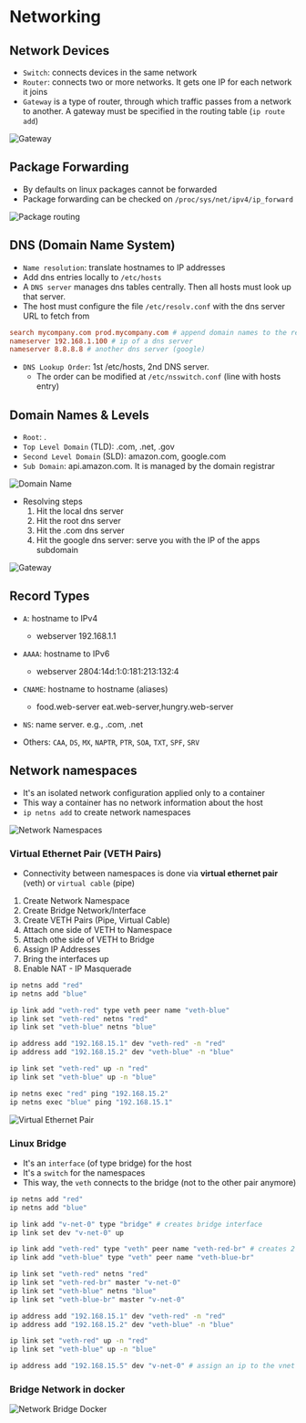 # Networking

## Network Devices

- `Switch`: connects devices in the same network
- `Router`: connects two or more networks. It gets one IP for each network it joins
- `Gateway` is a type of router, through which traffic passes from a network to another. A gateway must be specified in the routing table (`ip route add`)

![Gateway](./images/gateway.png)

## Package Forwarding

- By defaults on linux packages cannot be forwarded
- Package forwarding can be checked on `/proc/sys/net/ipv4/ip_forward`

![Package routing](./images/package-routing.png)

## DNS (Domain Name System)

- `Name resolution`: translate hostnames to IP addresses
- Add dns entries locally to `/etc/hosts`
- A `DNS server` manages dns tables centrally. Then all hosts must look up that server.
- The host must configure the file `/etc/resolv.conf` with the dns server URL to fetch from

```conf
search mycompany.com prod.mycompany.com # append domain names to the requests
nameserver 192.168.1.100 # ip of a dns server
nameserver 8.8.8.8 # another dns server (google)
```

- `DNS Lookup Order`: 1st /etc/hosts, 2nd DNS server.
  - The order can be modified at `/etc/nsswitch.conf` (line with hosts entry)

## Domain Names & Levels

- `Root`: .
- `Top Level Domain` (TLD): .com, .net, .gov
- `Second Level Domain` (SLD): amazon.com, google.com
- `Sub Domain`: api.amazon.com. It is managed by the domain registrar

![Domain Name](./images/domain-name.png)

- Resolving steps
  1. Hit the local dns server
  1. Hit the root dns server
  1. Hit the .com dns server
  1. Hit the google dns server: serve you with the IP of the apps subdomain

![Gateway](./images/dns-caching.png)

## Record Types

- `A`: hostname to IPv4
  - webserver 192.168.1.1
- `AAAA`: hostname to IPv6
  - webserver 2804:14d:1:0:181:213:132:4
- `CNAME`: hostname to hostname (aliases)
  - food.web-server eat.web-server,hungry.web-server
- `NS`: name server. e.g., .com, .net

- Others: `CAA`, `DS`, `MX`, `NAPTR`, `PTR`, `SOA`, `TXT`, `SPF`, `SRV`

## Network namespaces

- It's an isolated network configuration applied only to a container
- This way a container has no network information about the host
- `ip netns add` to create network namespaces

![Network Namespaces](./images/network-namespaces.png)

### Virtual Ethernet Pair (VETH Pairs)

- Connectivity between namespaces is done via **virtual ethernet pair** (veth) or `virtual cable` (pipe)

1. Create Network Namespace
1. Create Bridge Network/Interface
1. Create VETH Pairs (Pipe, Virtual Cable)
1. Attach one side of VETH to Namespace
1. Attach othe side of VETH to Bridge
1. Assign IP Addresses
1. Bring the interfaces up
1. Enable NAT - IP Masquerade

```sh
ip netns add "red"
ip netns add "blue"

ip link add "veth-red" type veth peer name "veth-blue"
ip link set "veth-red" netns "red"
ip link set "veth-blue" netns "blue"

ip address add "192.168.15.1" dev "veth-red" -n "red"
ip address add "192.168.15.2" dev "veth-blue" -n "blue"

ip link set "veth-red" up -n "red"
ip link set "veth-blue" up -n "blue"

ip netns exec "red" ping "192.168.15.2"
ip netns exec "blue" ping "192.168.15.1"
```

![Virtual Ethernet Pair](./images/virtual-ethernet-pair.png)

### Linux Bridge

- It's an `interface` (of type bridge) for the host
- It's a `switch` for the namespaces
- This way, the `veth` connects to the bridge (not to the other pair anymore)

```sh
ip netns add "red"
ip netns add "blue"

ip link add "v-net-0" type "bridge" # creates bridge interface
ip link set dev "v-net-0" up

ip link add "veth-red" type "veth" peer name "veth-red-br" # creates 2 veth interfaces (one for the host and one for the namespace)
ip link add "veth-blue" type "veth" peer name "veth-blue-br"

ip link set "veth-red" netns "red"
ip link set "veth-red-br" master "v-net-0"
ip link set "veth-blue" netns "blue"
ip link set "veth-blue-br" master "v-net-0"

ip address add "192.168.15.1" dev "veth-red" -n "red"
ip address add "192.168.15.2" dev "veth-blue" -n "blue"

ip link set "veth-red" up -n "red"
ip link set "veth-blue" up -n "blue"

ip address add "192.168.15.5" dev "v-net-0" # assign an ip to the vnet in the host machine
```

### Bridge Network in docker

![Network Bridge Docker](./images/network-bridge-docker.png)
